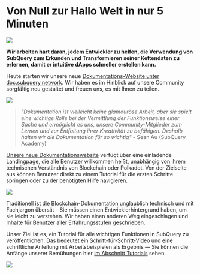 # Von Null zur Hallo Welt in nur 5 Minuten

![](https://miro.medium.com/max/1400/1*g51P_PPoseNqEfCBgvpXXA.png)

**Wir arbeiten hart daran, jedem Entwickler zu helfen, die Verwendung von SubQuery zum Erkunden und Transformieren seiner Kettendaten zu erlernen, damit er intuitive dApps schneller erstellen kann.**

Heute starten wir unsere neue [Dokumentations-Website unter doc.subquery.network](https://doc.subquery.network/). Wir haben es im Hinblick auf unsere Community sorgfältig neu gestaltet und freuen uns, es mit Ihnen zu teilen.

![](https://miro.medium.com/max/1200/1*snyFSjyQ9q116bmIcaVfsQ.gif)

> _"Dokumentation ist vielleicht keine glamouröse Arbeit, aber sie spielt eine wichtige Rolle bei der Vermittlung der Funktionsweise einer Sache und ermöglicht es uns, unsere Community-Mitglieder zum Lernen und zur Entfaltung ihrer Kreativität zu befähigen. Deshalb halten wir die Dokumentation für so wichtig"_ - Sean Au (SubQuery Academy)

[Unsere neue Dokumentationswebsite](https://doc.subquery.network/) verfügt über eine einladende Landingpage, die alle Benutzer willkommen heißt, unabhängig von ihrem technischen Verständnis von Blockchain oder Polkadot. Von der Zielseite aus können Benutzer direkt zu einem Tutorial für die ersten Schritte springen oder zu der benötigten Hilfe navigieren.

![](https://miro.medium.com/max/1400/1*obZau98aya3Ohtc43DAuEw.png)

Traditionell ist die Blockchain-Dokumentation unglaublich technisch und mit Fachjargon übersät – Sie müssen einen Entwicklerhintergrund haben, um sie leicht zu verstehen. Wir haben einen anderen Weg eingeschlagen und Inhalte für Benutzer aller Erfahrungsstufen geschrieben.

Unser Ziel ist es, ein Tutorial für alle wichtigen Funktionen in SubQuery zu veröffentlichen. Das bedeutet ein Schritt-für-Schritt-Video und eine schriftliche Anleitung mit Arbeitsbeispielen als Ergebnis — Sie können die Anfänge unserer Bemühungen hier [im Abschnitt Tutorials](https://doc.subquery.network/tutorials_examples/howto.html) sehen.

![](https://miro.medium.com/max/1200/1*nxy4aDTaQ0EMGudm0QW09g.gif)
